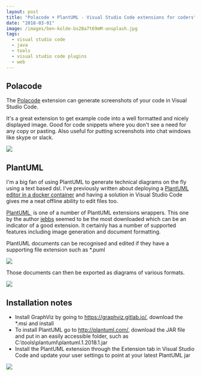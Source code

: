 ```yaml
---
layout: post
title: "Polacode + PlantUML - Visual Studio Code extensions for coders"
date: "2018-03-01"
image: /images/ben-kolde-bs2Ba7t69mM-unsplash.jpg
tags:
  - visual studio code
  - java
  - tools
  - visual studio code plugins
  - web
---
```

## **Polacode**

The [Polacode](https://marketplace.visualstudio.com/items?itemName=pnp.polacode) extension can generate screenshots of your code in Visual Studio Code.

It's a great extension to get example code into a well formatted and nicely displayed image. Good for code snippets where you don't see a need for any copy or pasting. Also useful for putting screenshots into chat windows like skype or slack.

![]({{site.baseurl}}/images/code.png)

## **PlantUML**

I'm a big fan of using PlantUML to generate technical diagrams on the fly using a text based dsl. I've previously written about deploying a [PlantUML editor in a docker container](/2018/01/14/deploying-a-plantuml-spring-boot-application-in-a-docker-container-to-sloppy-io/) and having a solution in Visual Studio Code gives me a neat offline ability to edit files too.

[PlantUML ](https://marketplace.visualstudio.com/items?itemName=jebbs.plantuml#overview) is one of a number of PlantUML extensions wrappers. This one by the author [jebbs](https://marketplace.visualstudio.com/search?term=publisher%3A%22jebbs%22&target=VSCode&category=All%20categories&sortBy=Relevance) seemed to be the most downloaded which can be an indicator of a good extension. It certainly has a number of supported features including image generation and document formatting.

PlantUML documents can be recognised and edited if they have a supporting file extension such as \*.puml

![]({{site.baseurl}}/images/plantuml-code-1024x387.png)

Those documents can then be exported as diagrams of various formats.

![]({{site.baseurl}}/images/example.png)

## **Installation notes**

- Install GraphViz by going to https://graphviz.gitlab.io/, download the \*.msi and install
- To install PlantUML go to http://plantuml.com/, download the JAR file and put in an easily accessible folder, such as C:\\tools\\plantuml\\plantuml.1.2018.1.jar
- Install the PlantUML extension through the Extension tab in Visual Studio Code and update your user settings to point at your latest PlantUML jar

![]({{site.baseurl}}/images/plantuml-settings-1024x267.png)
